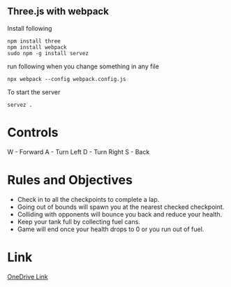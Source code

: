 ## Three.js with webpack

Install following

```
npm install three
npm install webpack
sudo npm -g install servez
```

run following when you change something in any file

```
npx webpack --config webpack.config.js

```
To start the server

```
servez .
```

# Controls
W - Forward
A - Turn Left
D - Turn Right
S - Back

# Rules and Objectives
- Check in to all the checkpoints to complete a lap.
- Going out of bounds will spawn you at the nearest checked checkpoint. 
- Colliding with opponents will bounce you back and reduce your health.
- Keep your tank full by collecting fuel cans.
- Game will end once your health drops to 0 or you run out of fuel.

# Link
[OneDrive Link](https://iiitaphyd-my.sharepoint.com/:u:/g/personal/ashmit_chamoli_students_iiit_ac_in/EY_wYk21O8JIgjPCFTDzJOcBe5KAMzjNXR1nq8xRYnR4Xw?e=Wh7uud)